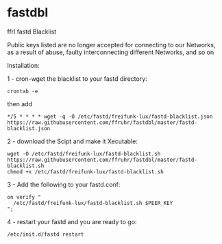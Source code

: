 # fastdbl

ffrl fastd Blacklist

Public keys listed are no longer accepted for connecting to our Networks, as a result of abuse, faulty interconnecting different Networks, and so on

Installation:

1 - cron-wget the blacklist to your fastd directory:

    crontab -e

then add 

    */5 * * * * wget -q -O /etc/fastd/freifunk-lux/fastd-blacklist.json https://raw.githubusercontent.com/ffruhr/fastdbl/master/fastd-blacklist.json

2 - download the Scipt and make it Xecutable:

    wget -O /etc/fastd/freifunk-lux/fastd-blacklist.sh https://raw.githubusercontent.com/ffruhr/fastdbl/master/fastd-blacklist.sh
    chmod +x /etc/fastd/freifunk-lux/fastd-blacklist.sh

3 - Add the following to your fastd.conf:

    on verify "
      /etc/fastd/freifunk-lux/fastd-blacklist.sh $PEER_KEY
    ";

4 - restart your fastd and you are ready to go:

    /etc/init.d/fastd restart
    
